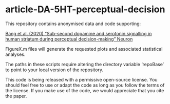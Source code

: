# article-DA-5HT-perceptual-decision

This repository contains anonymised data and code supporting:

<a href="https://www.cell.com/neuron/fulltext/S0896-6273(20)30715-7">Bang et al. (2020) “Sub-second dopamine and serotonin signalling in human striatum during perceptual decision-making” Neuron</a>

FigureX.m files will generate the requested plots and associated statistical analyses.

The paths in these scripts require altering the directory variable ‘repoBase’ to point to your local version of the repository.

This code is being released with a permissive open-source license. You should feel free to use or adapt the code as long as you follow the terms of the license. If you make use of the code, we would appreciate that you cite the paper.
